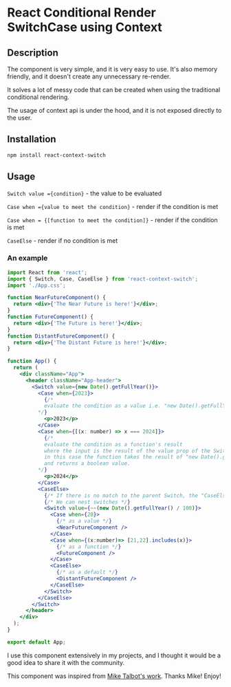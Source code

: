 
# React Conditional Render SwitchCase using Context

## Description

The component is very simple, and it is very easy to use.
It's also memory friendly, and it doesn't create any unnecessary re-render.

It solves a lot of messy code that can be created when using the traditional conditional rendering.

The usage of context api is under the hood, and it is not exposed directly to the user.

## Installation

```bash
npm install react-context-switch
```

## Usage

```Switch value ={condition}``` - the value to be evaluated

```Case when ={value to meet the condition}``` - render if the condition is met

```Case when = {[function to meet the condition]}``` - render if the condition is met

```CaseElse``` - render if no condition is met

### An example

```jsx
import React from 'react';
import { Switch, Case, CaseElse } from 'react-context-switch';
import './App.css';

function NearFutureComponent() {
  return <div>{'The Near Future is here!'}</div>;
}
function FutureComponent() {
  return <div>{'The Future is here!'}</div>;
}
function DistantFutureComponent() {
  return <div>{'The Distant Future is here!'}</div>;
}

function App() {
  return (
    <div className="App">
      <header className="App-header">
        <Switch value={new Date().getFullYear()}>
          <Case when={2023}>
            {/* 
            evaluate the condition as a value i.e. "new Date().getFullYear() === 2021"
          */}
            <p>2023</p>
          </Case>
          <Case when={[(x: number) => x === 2024]}>
            {/*
            evaluate the condition as a function's result 
            where the input is the result of the value prop of the Switch parent component.
            in this case the function takes the result of "new Date().getFullYear()" as input
            and returns a boolean value.
          */}
            <p>2024</p>
          </Case>
          <CaseElse>
            {/* If there is no match to the parent Switch, the "CaseElse" block is rendered */}
            {/* We can nest switches */}
            <Switch value={~~(new Date().getFullYear() / 100)}>
              <Case when={20}>
                {/* as a value */}
                <NearFutureComponent />
              </Case>
              <Case when={(x:number)=> [21,22].includes(x)}>
                {/* as a function */}
                <FutureComponent />
              </Case>
              <CaseElse>
                {/* as a default */}
                <DistantFutureComponent />
              </CaseElse>
            </Switch>
          </CaseElse>
        </Switch>
      </header>
    </div>
  );
}

export default App;

```

I use this component extensively in my projects, and I thought it would be a good idea to share it with the community.

This component was inspired from [Mike Talbot's work](https://github.com/miketalbot). Thanks Mike!
Enjoy!